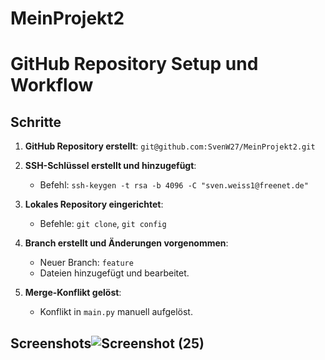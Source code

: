 # MeinProjekt2
# GitHub Repository Setup und Workflow

## Schritte
1. **GitHub Repository erstellt**: 
   `git@github.com:SvenW27/MeinProjekt2.git`

2. **SSH-Schlüssel erstellt und hinzugefügt**:
   - Befehl: `ssh-keygen -t rsa -b 4096 -C "sven.weiss1@freenet.de"`

3. **Lokales Repository eingerichtet**:
   - Befehle: `git clone`, `git config`

4. **Branch erstellt und Änderungen vorgenommen**:
   - Neuer Branch: `feature`
   - Dateien hinzugefügt und bearbeitet.

5. **Merge-Konflikt gelöst**:
   - Konflikt in `main.py` manuell aufgelöst.

## Screenshots![Screenshot (25)](https://github.com/user-attachments/assets/24837d5d-3f8d-4b1b-ab45-872b3553dca4)



